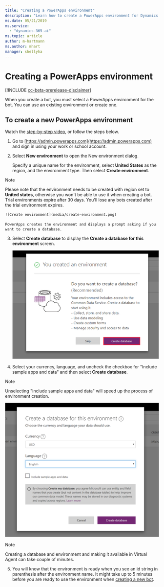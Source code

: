 ```yaml
---
title: "Creating a PowerApps environment"
description: "Learn how to create a PowerApps environment for Dynamics 365 Virtual Agent for Customer Service."
ms.date: 05/21/2019
ms.service:
  - "dynamics-365-ai"
ms.topic: article
author: m-hartmann
ms.author: mhart
manager: shellyha
---
```


# Creating a PowerApps environment

[!INCLUDE [cc-beta-prerelease-disclaimer](../includes/cc-beta-prerelease-disclaimer.md)]

When you create a bot, you must select a PowerApps environment for the bot. You can use an existing environment or create one.

## To create a new PowerApps environment

Watch the [step-by-step video](https://go.microsoft.com/fwlink/?linkid=2079331), or follow the steps below.

1. Go to [https://admin.powerapps.com](https://admin.powerapps.com) and sign in using your work or school account.

2. Select **New environment** to open the New environment dialog.

    Specify a unique name for the environment, select **United States** as the region, and the environment type. Then select **Create environment**.
    
  >[!NOTE]
  >Please note that the environment needs to be created with region set to **United states**, otherwise you won't be able to use it when creating a bot.
  >Trial environments expire after 30 days. You'll lose any bots created after the trial environment expires.

    ![Create environment](media/create-environment.png)

    PowerApps creates the environment and displays a prompt asking if you want to create a database.

3. Select **Create database** to display the **Create a database for this environment** screen.

   ![Create database](media/create-database.png)

4. Select your currency, language, and uncheck the checkbox for "Include sample apps and data" and then select **Create database**.

>[!NOTE]
>Unselecting "Include sample apps and data" will speed up the process of environment creation.

   ![Create database](media/create-database-2-1.png)

> [!NOTE]
> Creating a database and environment and making it available in Virtual Agent can take couple of minutes.

5. You will know that the environment is ready when you see an id string in parenthesis after the environment name. It might take up to 5 minutes before you are ready to use the environment when [creating a new bot](getting-started-create-bot.md).


